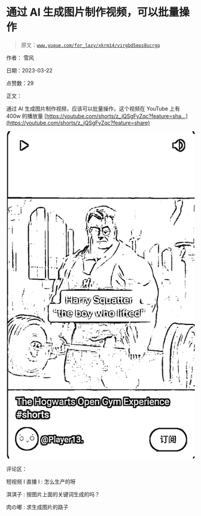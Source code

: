 # 通过 AI 生成图片制作视频，可以批量操作

> 原文：[`www.yuque.com/for_lazy/xkrm14/virgbd5eps8ucrgp`](https://www.yuque.com/for_lazy/xkrm14/virgbd5eps8ucrgp)

作者： 雪风

日期：2023-03-22

点赞数：29

正文：

通过 AI 生成图片制作视频，应该可以批量操作，这个视频在 YouTube 上有 400w 的播放量 [https://youtube.com/shorts/z_jQSgFyZqc?feature=sha...](https://youtube.com/shorts/z_jQSgFyZqc?feature=share)

![](img/927c3834f5a20b4b9a57a1c7bd3ba438.png)

评论区：

短视频 I 直播 I : 怎么生产的呀

淇淇子 : 按图片上面的关键词生成的吗？

肉の嘟 : 求生成图片的路子

